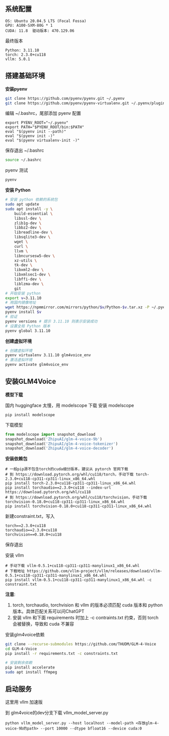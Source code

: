 
## 系统配置

```
OS: Ubuntu 20.04.5 LTS (Focal Fossa)
GPU: A100-SXM-80G * 1
CUDA: 11.8  驱动版本: 470.129.06 
```

最终版本 
```
Python: 3.11.10 
torch: 2.3.0+cu118
vllm: 5.0.1
```

## 搭建基础环境 

**安装pyenv**
```bash
git clone https://github.com/pyenv/pyenv.git ~/.pyenv
git clone https://github.com/pyenv/pyenv-virtualenv.git ~/.pyenv/plugins/pyenv-virtualenv
```

编辑 ~/.bashrc，尾部添加 pyenv 配置 
```log
export PYENV_ROOT="~/.pyenv"
export PATH="$PYENV_ROOT/bin:$PATH"
eval "$(pyenv init --path)"
eval "$(pyenv init -)"
eval "$(pyenv virtualenv-init -)"
```
保存退出 ~/.bashrc
```bash
source ~/.bashrc
```
pyenv 测试 
```bash
pyenv 
```

**安装 Python**
```bash
# 安装 python 依赖的系统包 
sudo apt update 
sudo apt install -y \
    build-essential \
    libssl-dev \
    zlib1g-dev \
    libbz2-dev \
    libreadline-dev \
    libsqlite3-dev \
    wget \
    curl \
    llvm \
    libncursesw5-dev \
    xz-utils \
    tk-dev \
    libxml2-dev \
    libxmlsec1-dev \
    libffi-dev \
    liblzma-dev \
    git
# 开始安装 python 
export v=3.11.10 
# 用国内镜像地址
wget https://npmmirror.com/mirrors/python/$v/Python-$v.tar.xz -P ~/.pyenv/cache/
pyenv install $v 
# 验证 
pyenv versions # 提示 3.11.10 则表示安装成功 
# 设置全局 Python 版本
pyenv global 3.11.10
```

**创建虚拟环境** 
```bash
# 创建虚拟环境
pyenv virtualenv 3.11.10 glm4voice_env
# 激活虚拟环境
pyenv activate glm4voice_env
```

## 安装GLM4Voice 

**模型下载** 

国内 huggingface 太慢，用 modelscope 下载
安装 modelscope 
```
pip install modelscope 
```
下载模型 
```python 
from modelscope import snapshot_download
snapshot_download('ZhipuAI/glm-4-voice-9b')
snapshot_download('ZhipuAI/glm-4-voice-tokenizer')
snapshot_download('ZhipuAI/glm-4-voice-decoder')
```

**安装依赖包** 
```
# 一般pip源不包含torch的cuda细分版本，建议从 pytorch 官网下载  
# 到 https://download.pytorch.org/whl/cu118/torch，手动下载 torch-2.3.0+cu118-cp311-cp311-linux_x86_64.whl
pip install torch-2.3.0+cu118-cp311-cp311-linux_x86_64.whl
pip install torchaudio==2.3.0+cu118 --index-url https://download.pytorch.org/whl/cu118
# 到 https://download.pytorch.org/whl/cu118/torchvision，手动下载 torchvision-0.18.0+cu118-cp311-cp311-linux_x86_64.whl
pip install torchvision-0.18.0+cu118-cp311-cp311-linux_x86_64.whl
```

新建constraint.txt，写入
```log
torch==2.3.0+cu118
torchaudio==2.3.0+cu118
torchvision==0.18.0+cu118
```
保存退出

安装 vllm 
```
# 手动下载 vllm-0.5.1+cu118-cp311-cp311-manylinux1_x86_64.whl
# 下载地址 https://github.com/vllm-project/vllm/releases/download/vllm-0.5.1+cu118-cp311-cp311-manylinux1_x86_64.whl
pip install vllm-0.5.1+cu118-cp311-cp311-manylinux1_x86_64.whl -c constraint.txt
```

**注意**: 
1. torch, torchaudio, torchvision 和 vllm 的版本必须匹配 cuda 版本和 python 版本。具体匹配关系可以问ChatGPT
2. 安装 vllm 和下面 requirements 时加上 -c contraints.txt 约束，否则 torch 会被替换，导致和 cuda 不兼容 

安装glm4voice依赖 
```bash
git clone --recurse-submodules https://github.com/THUDM/GLM-4-Voice
cd GLM-4-Voice
pip install -r requirements.txt -c constraints.txt

# 安装剩余依赖 
pip install accelerate 
sudo apt install ffmpeg 
```

## 启动服务 

这里用 vllm 加速版 

到 glm4voice的dev分支下载 vllm_model_server.py 
```
python vllm_model_server.py --host localhost --model-path <存放glm-4-voice-9b的path> --port 10000 --dtype bfloat16 --device cuda:0
```



